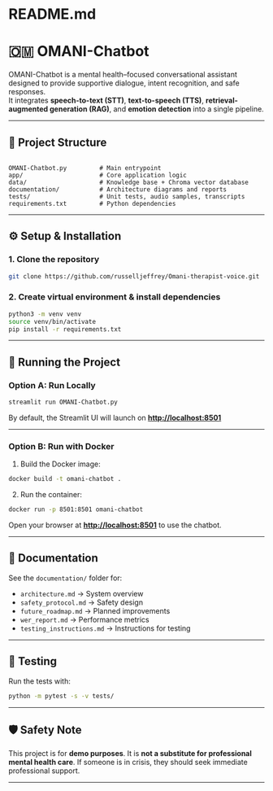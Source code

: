 # README.md

# 🇴🇲 OMANI-Chatbot

OMANI-Chatbot is a mental health–focused conversational assistant designed to provide supportive dialogue, intent recognition, and safe responses.  
It integrates **speech-to-text (STT)**, **text-to-speech (TTS)**, **retrieval-augmented generation (RAG)**, and **emotion detection** into a single pipeline.

---

## 📂 Project Structure
```

OMANI-Chatbot.py         # Main entrypoint
app/                     # Core application logic
data/                    # Knowledge base + Chroma vector database
documentation/           # Architecture diagrams and reports
tests/                   # Unit tests, audio samples, transcripts
requirements.txt         # Python dependencies

````

---

## ⚙️ Setup & Installation

### 1. Clone the repository
```bash
git clone https://github.com/russelljeffrey/Omani-therapist-voice.git
````

### 2. Create virtual environment & install dependencies

```bash
python3 -m venv venv
source venv/bin/activate
pip install -r requirements.txt
```

---

## 🚀 Running the Project

### Option A: Run Locally

```bash
streamlit run OMANI-Chatbot.py
```

By default, the Streamlit UI will launch on **[http://localhost:8501](http://localhost:8501)**

---

### Option B: Run with Docker

1. Build the Docker image:

```bash
docker build -t omani-chatbot .
```

2. Run the container:

```bash
docker run -p 8501:8501 omani-chatbot
```

Open your browser at **[http://localhost:8501](http://localhost:8501)** to use the chatbot.

---

## 📖 Documentation

See the `documentation/` folder for:

* `architecture.md` → System overview
* `safety_protocol.md` → Safety design
* `future_roadmap.md` → Planned improvements
* `wer_report.md` → Performance metrics
* `testing_instructions.md` → Instructions for testing

---

## 🧪 Testing

Run the tests with:

```bash
python -m pytest -s -v tests/
```

---

## 🛡️ Safety Note

This project is for **demo purposes**.
It is **not a substitute for professional mental health care**. If someone is in crisis, they should seek immediate professional support.

---
